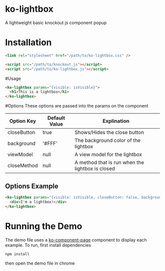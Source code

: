 # ko-lightbox
A lightweight basic knockout js component popup

# Installation
```html
<link rel="stylesheet" href="/path/to/ko-lightbox.css" />

<script src="/path/to/knockout.js"></script>
<script src="/path/to/ko-lightbox.js"></script>
```


#Usage
```html
<ko-lightbox params="{visible: isVisible}">
  <h1>This is a lightbox</h1>
</ko-lightbox>
```


#Options
These options are passed into the params on the component

| Option Key  | Default Value | Explination |
|-------------|---------------|-------------|
| closeButton | true          | Shows/Hides the close button |
| background  | '#FFF'        | The background color of the lightbox |
| viewModel   | null          | A view model for the lightbox |
| closeMethod | null          | A method that is run when the lightbox is closed |

## Options Example
```html
<ko-lightbox params="{visible: isVisible, closeButton: false, background: '#BBB'}">
  <div>I'm a lightbox!</div>
</ko-lightbox>
```

# Running the Demo
The demo file uses a [ko-component-page](https://github.com/matthewnitschke/ko-component-page) component to display each example. To run, first install dependencies
```
npm install
```
then open the demo file in chrome

